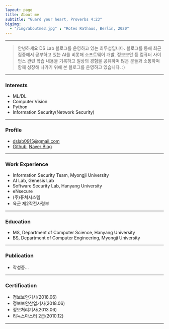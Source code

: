 ```yaml
---
layout: page
title: About me
subtitle: "Guard your heart, Proverbs 4:23"
bigimg:
  - "/img/aboutme3.jpg" : "Rotes Rathaus, Berlin, 2020"
---
```


---

> 안녕하세요 DS Lab 블로그를 운영하고 있는 최두섭입니다.
블로그를 통해 최근 집중해서 공부하고 있는 AI를 비롯해 소프트웨어 개발, 정보보안 등 컴퓨터 사이언스 관련 학습 내용을 기록하고 일상의 경험을 공유하며 
많은 분들과 소통하며 함께 성장해 나가기 위해 본 블로그를 운영하고 있습니다. :)

---

### Interests
  - ML/DL
  - Computer Vision
  - Python
  - Information Security(Network Security)

---

### Profile
  - dslab0915@gmail.com
  - [Github](https://github.com/choidslab), [Naver Blog](https://blog.dslab.kr)

---

### Work Experience
  - Information Security Team, Myongji University
  - AI Lab, Genesis Lab
  - Software Security Lab, Hanyang University
  - eNsecure
  - (주)퓨쳐시스템
  - 육군 제2작전사령부

---

### Education
  - MS, Department of Computer Science, Hanyang University
  - BS, Department of Computer Engineering, Myongji University

---

### Publication 
  - 작성중... 

---

### Certification
  - 정보보안기사(2018.06)
  - 정보보안산업기사(2018.06)
  - 정보처리기사(2013.06)
  - 리눅스마스터 2급(2010.12)
 
---
